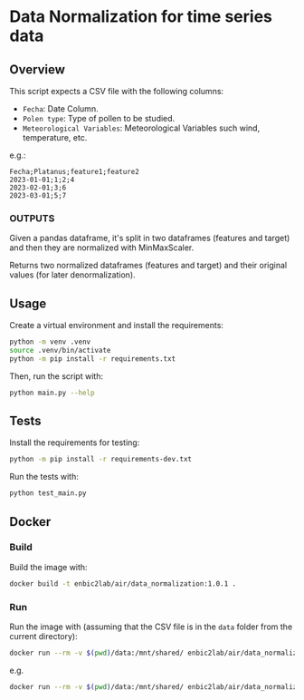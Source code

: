 # Data Normalization for time series data

## Overview

This script expects a CSV file with the following columns:

- `Fecha`: Date Column.
- `Polen type`: Type of pollen to be studied.
- `Meteorological Variables`: Meteorological Variables such wind, temperature, etc.

e.g.:

```csv
Fecha;Platanus;feature1;feature2
2023-01-01;1;2;4
2023-02-01;3;6
2023-03-01;5;7
```
### OUTPUTS
Given a pandas dataframe, it's split in two dataframes (features and target) and then they are normalized with MinMaxScaler.
    
Returns two normalized dataframes (features and target) and their original values (for later denormalization).

## Usage

Create a virtual environment and install the requirements:

```sh
python -m venv .venv
source .venv/bin/activate
python -m pip install -r requirements.txt
```

Then, run the script with:

```sh
python main.py --help
```

## Tests

Install the requirements for testing:

```sh
python -m pip install -r requirements-dev.txt
```

Run the tests with:

```sh
python test_main.py
```

## Docker

### Build

Build the image with:

```sh
docker build -t enbic2lab/air/data_normalization:1.0.1 .
```

### Run

Run the image with (assuming that the CSV file is in the `data` folder from the current directory):

```sh
docker run --rm -v $(pwd)/data:/mnt/shared/ enbic2lab/air/data_normalization:1.0.1 --help
```

e.g.

```sh
docker run --rm -v $(pwd)/data:/mnt/shared/ enbic2lab/air/data_normalization:1.0.1 --filepath "/mnt/shared/split_dataset.csv" --delimiter ";" --date-column "fecha" --pollen-column "Platanus" --output "/mnt/shared/"
```